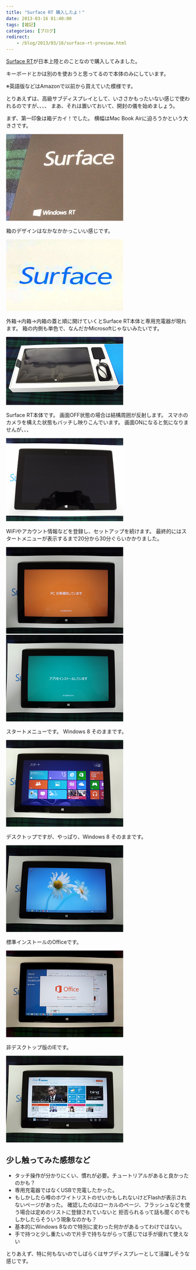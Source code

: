 ```yaml
---
title: "Surface RT 購入したよ！"
date: 2013-03-16 01:40:00
tags: [雑記]
categories: [ブログ]
redirect:
    - /blog/2013/03/16/surface-rt-preview.html
---
```


[Surface RT][1]が日本上陸とのことなので購入してみました。

 [1]: http://www.microsoft.com/surface/ja-jp

キーボードとかは別のを使おうと思ってるので本体のみにしています。

※英語版などはAmazonで以前から買えていた模様です。

とりあえずは、高級サブディスプレイとして、いささかもったいない感じで使われるのですが、、、、 まあ、それは置いておいて、開封の儀を始めましょう。

まず、第一印象は箱デカイ！でした。 横幅はMac Book Airに迫ろうかという大きさです。

[![外箱][2]][3]

 [2]: /images/2013_0316_surfacert_box.png
 [3]: /images/2013_0316_surfacert_box.jpg

箱のデザインはなかなかかっこいい感じです。

[![内箱][4]][5]

 [4]: /images/2013_0316_surfacert_box2.png
 [5]: /images/2013_0316_surfacert_box2.jpg

外箱→内箱→内箱の蓋と順に開けていくとSurface RT本体と専用充電器が現れます。 箱の内側も単色で、なんだかMicrosoftじゃないみたいです。

[![内箱2][6]][7]

 [6]: /images/2013_0316_surfacert_box3.png
 [7]: /images/2013_0316_surfacert_box3.jpg

Surface RT本体です。 画面OFF状態の場合は結構周囲が反射します。 スマホのカメラを構えた状態もバッチし映りこんでいます。 画面ONになると気になりませんが、、、

[![正面][8]][9]

 [8]: /images/2013_0316_surfacert_front.png
 [9]: /images/2013_0316_surfacert_front.jpg

WiFiやアカウント情報などを登録し、セットアップを続けます。 最終的にはスタートメニューが表示するまで20分から30分ぐらいかかりました。

[![セットアップ中1][10]][11] [![セットアップ中2][12]][13]

 [10]: /images/2013_0316_surfacert_please_wait.png
 [11]: /images/2013_0316_surfacert_please_wait.jpg
 [12]: /images/2013_0316_surfacert_please_wait2.png
 [13]: /images/2013_0316_surfacert_please_wait2.jpg

スタートメニューです。 Windows 8 そのままです。

[![スタートメニュー][14]][15]

 [14]: /images/2013_0316_surfacert_start_menu.png
 [15]: /images/2013_0316_surfacert_start_menu.jpg

デスクトップですが、やっぱり、Windows 8 そのままです。

[![デスクトップ][16]][17]

 [16]: /images/2013_0316_surfacert_desktop.png
 [17]: /images/2013_0316_surfacert_desktop.jpg

標準インストールのOfficeです。

[![Office][18]][19]

 [18]: /images/2013_0316_surfacert_office.png
 [19]: /images/2013_0316_surfacert_office.jpg

非デスクトップ版のIEです。

[![IE][20]][21]

 [20]: /images/2013_0316_surfacert_ie.png
 [21]: /images/2013_0316_surfacert_ie.jpg

## 少し触ってみた感想など

  * タッチ操作が分かりにくい、慣れが必要。チュートリアルがあると良かったのかも？
  * 専用充電器ではなくUSBで充電したかった。
  * もしかしたら噂のホワイトリストのせいかもしれないけどFlashが表示されないページがあった。 確認したのはローカルのページ、フラッシュなどを使う場合は定めのリストに登録されていないと 拒否られるって話も聞くのでもしかしたらそういう現象なのかも？
  * 基本的にWindows 8なので特別に変わった何かがあるってわけではない。
  * 手で持つと少し重たいので片手で持ちながらって感じでは手が疲れて使えない

とりあえず、特に何もないのでしばらくはサブディスプレーとして活躍しそうな感じです。
